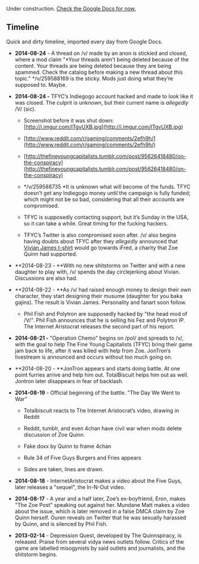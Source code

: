 Under construction. [Check the Google Docs for now.](https://docs.google.com/document/d/1SMLKR0jXRxvaBcug-inONGFR5GCJk9nyqksaLAGdPVw/edit)

## Timeline

Quick and dirty timeline, imported every day from Google Docs.

* **2014-08-24** - A thread on /v/ made by an anon is stickied and closed, where a mod claim "*Your threads aren't being deleted because of the content. Your threads are being deleted because they are being spammed. Check the catalog before making a new thread about this topic."  */v/259588169 is the sticky. Mods just doing what they’re supposed to. Maybe.

* **2014-08-24 -** TFYC’s Indiegogo account hacked and made to look like it was closed. The culprit is unknown, but their current name is *allegedly* /V/ (sic).

    * Screenshot before it was shut down: [http://i.imgur.com/ITgvUXB.jpg](http://i.imgur.com/ITgvUXB.jpg)

    * [http://www.reddit.com/r/gaming/comments/2efh9h/](http://www.reddit.com/r/gaming/comments/2efh9h/)

    * [http://thefineyoungcapitalists.tumblr.com/post/95626418480/on-the-conspiracy](http://thefineyoungcapitalists.tumblr.com/post/95626418480/on-the-conspiracy)

    * */v/259588735 *It is unknown what will become of the funds. TFYC doesn’t get any Indiegogo money until the campaign is fully funded; which might not be so bad, considering that all their accounts are compromised. 

    * TFYC is supposedly contacting support, but it’s Sunday in the USA, so it can take a while. Great timing for the fucking hackers.

    * TFYC’s Twitter is also compromised soon after. /v/ also begins having doubts about TFYC after they *allegedly* announced that [Vivian James t-shirt](http://i0.kym-cdn.com/photos/images/original/000/817/256/b98.jpg) would go towards iFred, a charity that Zoe Quinn had supported. 

* **2014-08-23 - **With no new shitstorms on Twitter and with a new daughter to play with, /v/ spends the day circlejerking about Vivian. Discussions are also had.

* **2014-08-22 - **As /v/ had raised enough money to design their own character, they start designing their musume (daughter for you baka gajins). The result is Vivian James. Personality and fanart soon follow. 

    * Phil Fish and Polytron are supposedly hacked by "the head mod of /V/". Phil Fish announces that he is selling his Fez and Polytron IP. The Internet Aristocrat releases the second part of his report.

* **2014-08-21 -** "Operation Chemo" begins on /pol/ and spreads to /v/, with the goal to help The Fine Young Capitalists (TFYC) bring their game jam back to life, after it was killed with help from Zoe. JonTron’s livestream is announced and occurs without too much going on.

* **2014-08-20 - **JonTron appears and starts doing battle. At one point furries arrive and help him out. TotalBiscuit helps him out as well. Jontron later disappears in fear of backlash.

* **2014-08-19** - Official beginning of the battle. "The Day We Went to War"

    * Totalbiscuit reacts to The Internet Aristocrat’s video, drawing in Reddit

    * Reddit, tumblr, and even 4chan have civil war when mods delete discussion of Zoe Quinn.

    * Fake doxx by Quinn to frame 4chan

    * Rule 34 of Five Guys Burgers and Fries appears

    * Sides are taken, lines are drawn.

* **2014-08-18** - InternetAristocrat makes a video about the Five Guys, later releases a "sequel", the In-N-Out video.

* **2014-08-17** - A year and a half later, Zoe’s ex-boyfriend, Eron, makes "The Zoe Post" speaking out against her. Mundane Matt makes a video about the issue, which is later removed in a false DMCA claim by Zoe Quinn herself. Ouren reveals on Twitter that he was sexually harassed by Quinn, and is silenced by Phil Fish.

* **2013-02-14** - Depression Quest, developed by The Quinnspiracy, is released. Praise from several vidya news outlets follow. Critics of the game are labelled misogynists by said outlets and journalists, and the shitstorm begins.